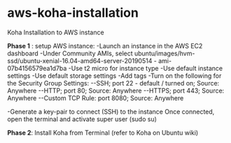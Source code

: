 # aws-koha-installation
Koha Installation to AWS instance

**Phase 1** : setup AWS instance:
-Launch an instance in the AWS EC2 dashboard
-Under Community AMIs, select ubuntu/images/hvm-ssd/ubuntu-xenial-16.04-amd64-server-20190514 - ami-07b4156579ea1d7ba
-Use t2 micro for instance type
-Use default instance settings
-Use default storage settings
-Add tags
-Turn on the following for the Security Group Settings:
--SSH; port 22 - default / turned on; Source: Anywhere
--HTTP; port 80; Source: Anywhere
--HTTPS; port 443; Source: Anywhere
--Custom TCP Rule: port 8080; Source: Anywhere

-Generate a key-pair to connect (SSH) to the instance
Once connected, open the terminal and activate super user (sudo su)

**Phase 2**: Install Koha from Terminal (refer to Koha on Ubuntu wiki)

